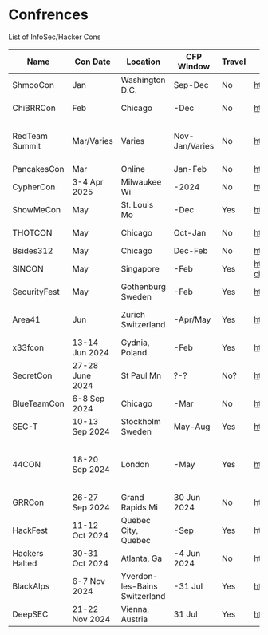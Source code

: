# Confrences
List of InfoSec/Hacker Cons

|Name|Con Date|Location|CFP Window|Travel|Website|Contact|Note|
|---|---|---|---|---|---|---|---|
|ShmooCon|Jan|Washington D.C.|Sep-Dec|No|https://www.shmoocon.org||Last One!|
|ChiBRRCon|Feb|Chicago|-Dec|No|https://chibrrcon.com/|Rico LaFosse||
|RedTeam Summit|Mar/Varies|Varies|Nov-Jan/Varies|No|https://redteamsummit.com||Cabal, must CFP for tix|
|PancakesCon|Mar|Online|Jan-Feb|No|https://pancakescon.com/|Lesley||
|CypherCon|3-4 Apr 2025|Milwaukee Wi|-2024|No|https://cyphercon.com/|Michael Goeztman||
|ShowMeCon|May|St. Louis Mo|-Dec|Yes|https://showmecon.com|||
|THOTCON|May|Chicago|Oct-Jan|No|https://www.thotcon.org|Nick Percoco||
|Bsides312|May|Chicago|Dec-Feb|No|https://bsides312.org/|Robert/Heal||
|SINCON|May|Singapore|-Feb|Yes|https://www.infosec-city.com/|||
|SecurityFest|May|Gothenburg Sweden|-Feb|Yes|https://securityfest.com/|||
|Area41|Jun|Zurich Switzerland|-Apr/May|Yes|https://area41.io/||Short CFP window|
|x33fcon|13-14 Jun 2024|Gydnia, Poland|-Feb|Yes|https://www.x33fcon.com|||
|SecretCon|27-28 June 2024|St Paul Mn|?-?|No?|https://www.secretcon.com|||
|BlueTeamCon|6-8 Sep 2024|Chicago|-Mar|No|https://blueteamcon.com/|Frank||
|SEC-T|10-13 Sep 2024|Stockholm Sweden|May-Aug|Yes|https://www.sec-t.org/|||
|44CON|18-20 Sep 2024|London|-May|Yes|https://44con.com/||Shares CFP system w/ SINCON|
|GRRCon|26-27 Sep 2024|Grand Rapids Mi|30 Jun 2024|No|https://grrcon.com/|||
|HackFest|11-12 Oct 2024|Quebec City, Quebec|-Sep|Yes|https://hackfest.ca|Patrick Mathieu||
|Hackers Halted|30-31 Oct 2024|Atlanta, Ga|-4 Jun  2024|No|https://hackerhalted.com/||Missed CFP|
|BlackAlps|6-7 Nov 2024|Yverdon-les-Bains Switzerland|-31 Jul|Yes|https://www.blackalps.ch|||
|DeepSEC|21-22 Nov 2024|Vienna, Austria|31 Jul|Yes|https://deepsec.net|||